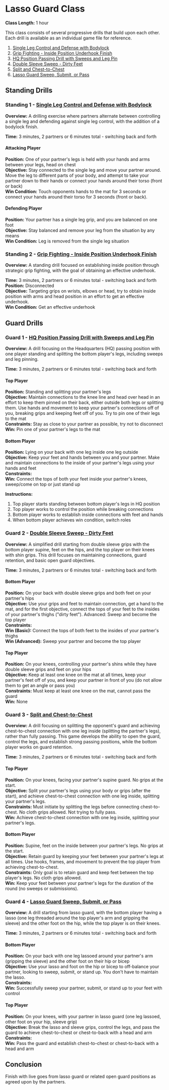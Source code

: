 # Lasso Guard Class
**Class Length:** 1 hour

This class consists of several progressive drills that build upon each other. Each drill is available as an individual game file for reference.

1. [Single Leg Control and Defense with Bodylock](https://mennlo.github.io/grappling-games/md-viewer.html?file=games/standing/single-leg-control-and-defense-add-bodylock.md)
2. [Grip Fighting - Inside Position Underhook Finish](https://mennlo.github.io/grappling-games/md-viewer.html?file=games/standing/grip-fighting-inside-position-underhook-finish.md)
3. [HQ Position Passing Drill with Sweeps and Leg Pin](https://mennlo.github.io/grappling-games/md-viewer.html?file=games/guard/supine/hq-position-passing-drill-with-sweeps-and-leg-pin.md)
4. [Double Sleeve Sweep - Dirty Feet](https://mennlo.github.io/grappling-games/md-viewer.html?file=games/guard/supine/double-sleeve-sweep-dirty-feet.md)
5. [Split and Chest-to-Chest](https://mennlo.github.io/grappling-games/md-viewer.html?file=games/guard/supine/split-and-chest-to-chest.md)
6. [Lasso Guard Sweep, Submit, or Pass](https://mennlo.github.io/grappling-games/md-viewer.html?file=games/guard/supine/lasso-guard-sweep-submit-or-pass.md)

## Standing Drills

### Standing 1 - [Single Leg Control and Defense with Bodylock](https://mennlo.github.io/grappling-games/md-viewer.html?file=games/standing/single-leg-control-and-defense-add-bodylock.md)

**Overview:** A drilling exercise where partners alternate between controlling a single leg and defending against single leg control, with the addition of a bodylock finish.

**Time:** 3 minutes, 2 partners or 6 minutes total - switching back and forth

#### Attacking Player
**Position:** One of your partner's legs is held with your hands and arms between your legs, head on chest  
**Objective:** Stay connected to the single leg and move your partner around. Move the leg to different parts of your body, and attempt to take your partner down to their hands or connect your hands around their torso (front or back)  
**Win Condition:** Touch opponents hands to the mat for 3 seconds or connect your hands around their torso for 3 seconds (front or back).

#### Defending Player
**Position:** Your partner has a single leg grip, and you are balanced on one foot  
**Objective:** Stay balanced and remove your leg from the situation by any means  
**Win Condition:** Leg is removed from the single leg situation

### Standing 2 - [Grip Fighting - Inside Position Underhook Finish](https://mennlo.github.io/grappling-games/md-viewer.html?file=games/standing/grip-fighting-inside-position-underhook-finish.md)

**Overview:** A standing drill focused on establishing inside position through strategic grip fighting, with the goal of obtaining an effective underhook.

**Time:** 3 minutes, 2 partners or 6 minutes total - switching back and forth  
**Position:** Disconnected  
**Objective:** Targeting grips on wrists, elbows or head, try to obtain inside position with arms and head position in an effort to get an effective underhook.  
**Win Condition:** Get an effective underhook

## Guard Drills

### Guard 1 - [HQ Position Passing Drill with Sweeps and Leg Pin](https://mennlo.github.io/grappling-games/md-viewer.html?file=games/guard/supine/hq-position-passing-drill-with-sweeps-and-leg-pin.md)

**Overview:** A drill focusing on the Headquarters (HQ) passing position with one player standing and splitting the bottom player's legs, including sweeps and leg pinning.

**Time:** 3 minutes, 2 partners or 6 minutes total - switching back and forth

#### Top Player
**Position:** Standing and splitting your partner's legs  
**Objective:** Maintain connections to the knee line and head over head in an effort to keep them pinned on their back, either outside both legs or splitting them. Use hands and movement to keep your partner's connections off of you, breaking grips and keeping feet off of you. Try to pin one of their legs to the mat  
**Constraints:** Stay as close to your partner as possible, try not to disconnect  
**Win:** Pin one of your partner's legs to the mat

#### Bottom Player
**Position:** Lying on your back with one leg inside one leg outside  
**Objective:** Keep your feet and hands between you and your partner. Make and maintain connections to the inside of your partner's legs using your hands and feet  
**Constraints:**   
**Win:** Connect the tops of both your feet inside your partner's knees, sweep/come on top or just stand up

**Instructions:**
1. Top player starts standing between bottom player's legs in HQ position
2. Top player works to control the position while breaking connections
3. Bottom player works to establish inside connections with feet and hands
4. When bottom player achieves win condition, switch roles

### Guard 2 - [Double Sleeve Sweep - Dirty Feet](https://mennlo.github.io/grappling-games/md-viewer.html?file=games/guard/supine/double-sleeve-sweep-dirty-feet.md)

**Overview:** A simplified drill starting from double sleeve grips with the bottom player supine, feet on the hips, and the top player on their knees with shin grips. This drill focuses on maintaining connections, guard retention, and basic open guard objectives.

**Time:** 3 minutes, 2 partners or 6 minutes total - switching back and forth

#### Bottom Player
**Position:** On your back with double sleeve grips and both feet on your partner's hips  
**Objective:** Use your grips and feet to maintain connection, get a hand to the mat, and for the first objective, connect the tops of your feet to the insides of your partner's thighs ("dirty feet"). Advanced: Sweep and become the top player  
**Constraints:**  
**Win (Basic):** Connect the tops of both feet to the insides of your partner's thighs  
**Win (Advanced):** Sweep your partner and become the top player

#### Top Player
**Position:** On your knees, controlling your partner's shins while they have double sleeve grips and feet on your hips  
**Objective:** Keep at least one knee on the mat at all times, keep your partner's feet off of you, and keep your partner in front of you (do not allow them to get an angle or pass you)  
**Constraints:** Must keep at least one knee on the mat, cannot pass the guard  
**Win:** None

### Guard 3 - [Split and Chest-to-Chest](https://mennlo.github.io/grappling-games/md-viewer.html?file=games/guard/supine/split-and-chest-to-chest.md)

**Overview:** A drill focusing on splitting the opponent's guard and achieving chest-to-chest connection with one leg inside (splitting the partner's legs), rather than fully passing. This game develops the ability to open the guard, control the legs, and establish strong passing positions, while the bottom player works on guard retention.

**Time:** 3 minutes, 2 partners or 6 minutes total - switching back and forth

#### Top Player
**Position:** On your knees, facing your partner's supine guard. No grips at the start.  
**Objective:** Split your partner's legs using your body or grips (after the start), and achieve chest-to-chest connection with one leg inside, splitting your partner's legs.  
**Constraints:** Must initiate by splitting the legs before connecting chest-to-chest. No cloth grips allowed. Not trying to fully pass.  
**Win:** Achieve chest-to-chest connection with one leg inside, splitting your partner's legs.  

#### Bottom Player
**Position:** Supine, feet on the inside between your partner's legs. No grips at the start.  
**Objective:** Retain guard by keeping your feet between your partner's legs at all times. Use hooks, frames, and movement to prevent the top player from achieving chest-to-chest.  
**Constraints:** Only goal is to retain guard and keep feet between the top player's legs. No cloth grips allowed.  
**Win:** Keep your feet between your partner's legs for the duration of the round (no sweeps or submissions).

### Guard 4 - [Lasso Guard Sweep, Submit, or Pass](https://mennlo.github.io/grappling-games/md-viewer.html?file=games/guard/supine/lasso-guard-sweep-submit-or-pass.md)

**Overview:** A drill starting from lasso guard, with the bottom player having a lasso (one leg threaded around the top player's arm and gripping the sleeve) and the other foot on the hip, while the top player is on their knees.

**Time:** 3 minutes, 2 partners or 6 minutes total - switching back and forth

#### Bottom Player
**Position:** On your back with one leg lassoed around your partner's arm (gripping the sleeve) and the other foot on their hip or bicep  
**Objective:** Use your lasso and foot on the hip or bicep to off-balance your partner, looking to sweep, submit, or stand up. You don't have to maintain the lasso.  
**Constraints:**   
**Win:** Successfully sweep your partner, submit, or stand up to your feet with control  

#### Top Player
**Position:** On your knees, with your partner in lasso guard (one leg lassoed, other foot on your hip, sleeve grip)  
**Objective:** Break the lasso and sleeve grips, control the legs, and pass the guard to achieve chest-to-chest or chest-to-back with a head and arm  
**Constraints:**   
**Win:** Pass the guard and establish chest-to-chest or chest-to-back with a head and arm

## Conclusion

Finish with live goes from lasso guard or related open guard positions as agreed upon by the partners.
